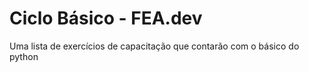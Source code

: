 # Ciclo Básico - FEA.dev
 Uma lista de exercícios de capacitação que contarão com o básico do python
